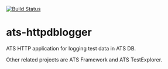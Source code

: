 [![Build Status](https://travis-ci.org/Axway/ats-httpdblogger.svg?branch=master)](https://travis-ci.org/Axway/ats-httpdblogger)

# ats-httpdblogger
ATS HTTP application for logging test data in ATS DB.

Other related projects are ATS Framework and ATS TestExplorer.
